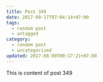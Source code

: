 ```yaml
---
title: Post 349
date: 2017-09-17T07:04:14+07:00
tags:
  - random post
  - untagged
category:
  - random post
  - uncategorized
updated: 2017-08-09T00:17:21+07:00
---
```

This is content of post 349